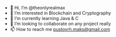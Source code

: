 - 👋 Hi, I’m @theonlyrealmax
- 👀 I’m interested in Blockchain and Cryptography
- 🌱 I’m currently learning Java & C
- 💞️ I’m looking to collaborate on any project really
- 📫 How to reach me pustovrh.maks@gmail.com

<!---
theonlyrealmax/theonlyrealmax is a ✨ special ✨ repository because its `README.md` (this file) appears on your GitHub profile.
You can click the Preview link to take a look at your changes.
--->
